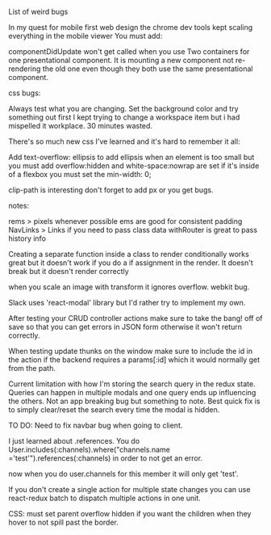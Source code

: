 List of weird bugs

In my quest for mobile first web design the chrome dev tools kept scaling everything in the mobile viewer
You must add:
<meta name="viewport" content="width=device-width, initial-scale=1.0">

componentDidUpdate won't get called when you use Two containers for one presentational component. It is mounting a new component not re-rendering the old one even though they both use the same presentational component.

css bugs:

Always test what you are changing. Set the background color and try something out first
I kept trying to change a workspace item but i had mispelled it workplace. 30 minutes wasted.

There's so much new css I've learned and it's hard to remember it all:

Add text-overflow: ellipsis to add ellipsis when an element is too small but you must add overflow:hidden and white-space:nowrap are set
if it's inside of a flexbox you must set the min-width: 0;

clip-path is interesting
don't forget to add px or you get bugs.


notes:

rems > pixels whenever possible
ems are good for consistent padding
NavLinks > Links if you need to pass class data
withRouter is great to pass history info

Creating a separate function inside a class to render conditionally works great but it doesn't work if you do a if assignment in the render. It doesn't break but it doesn't render correctly

when you scale an image with transform it ignores overflow. webkit bug.


Slack uses 'react-modal' library but I'd rather try to implement my own.

After testing your CRUD controller actions make sure to take the bang! off of save so that you can get errors in JSON form otherwise it won't return correctly.

When testing update thunks on the window make sure to include the id in the action if the backend requires a params[:id] which it would normally get from the path.

Current limitation with how I'm storing the search query in the redux state. Queries can happen in multiple modals and one query ends up influencing the others. Not an app breaking bug but something to note. Best quick fix is to simply clear/reset the search every time the modal is hidden.


TO DO:
Need to fix navbar bug when going to client.

I just learned about .references. You do User.includes(:channels).where("channels.name ='test'").references(:channels) in order to not get an error.

now when you do user.channels for this member it will only get 'test'.

If you don't create a single action for multiple state changes you can use react-redux batch to dispatch multiple actions in one unit.

CSS: must set parent overflow hidden if you want the children when they hover to not spill past the border.